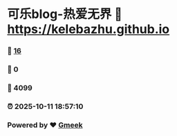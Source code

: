 # 可乐blog-热爱无界 :link: https://kelebazhu.github.io 
### :page_facing_up: [16](https://kelebazhu.github.io/tag.html) 
### :speech_balloon: 0 
### :hibiscus: 4099 
### :alarm_clock: 2025-10-11 18:57:10 
### Powered by :heart: [Gmeek](https://github.com/Meekdai/Gmeek)

